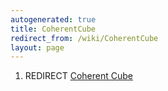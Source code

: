```yaml
---
autogenerated: true
title: CoherentCube
redirect_from: /wiki/CoherentCube
layout: page
---
```


1.  REDIRECT [Coherent Cube](Coherent_Cube "wikilink")

